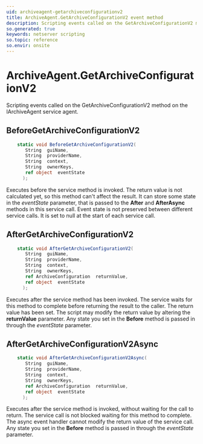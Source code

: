 ```yaml
---
uid: archiveagent-getarchiveconfigurationv2
title: ArchiveAgent.GetArchiveConfigurationV2 event method
description: Scripting events called on the GetArchiveConfigurationV2 method on the ArchiveAgent service agent.
so.generated: true
keywords: netserver scripting
so.topic: reference
so.envir: onsite
---
```

# ArchiveAgent.GetArchiveConfigurationV2

Scripting events called on the <see cref='M:IArchiveAgent.GetArchiveConfigurationV2'>GetArchiveConfigurationV2</see> method on the <see cref='IArchiveAgent'>IArchiveAgent</see>  service agent.

## BeforeGetArchiveConfigurationV2
```cs
    static void BeforeGetArchiveConfigurationV2(
       String  guiName,
       String  providerName,
       String  context,
       String  ownerKeys,
       ref object  eventState
      );
```
Executes before the service method is invoked.
The return value is not calculated yet, so this method can't affect the result.
It can store some state in the *eventState* parameter, that is passed to the **After** and **AfterAsync** methods in this service call.
Event state is not preserved between different service calls. It is set to null at the start of each service call.
## AfterGetArchiveConfigurationV2
```cs
    static void AfterGetArchiveConfigurationV2(
       String  guiName,
       String  providerName,
       String  context,
       String  ownerKeys,
       ref ArchiveConfiguration  returnValue,
       ref object  eventState
      );
```
Executes after the service method has been invoked. The service waits for this method to complete before returning the result to the caller.
The return value has been set. The script may modify the return value by altering the **returnValue** parameter.
Any state you set in the **Before** method is passed in through the *eventState* parameter.
## AfterGetArchiveConfigurationV2Async
```cs
    static void AfterGetArchiveConfigurationV2Async(
       String  guiName,
       String  providerName,
       String  context,
       String  ownerKeys,
       ref ArchiveConfiguration  returnValue,
       ref object  eventState
      );
```
Executes after the service method is invoked, without waiting for the call to return.
The service call is not blocked waiting for this method to complete.
The async event handler cannot modify the return value of the service call.
Any state you set in the **Before** method is passed in through the *eventState* parameter.

